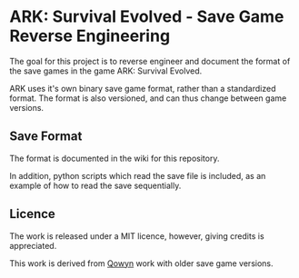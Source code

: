# ARK: Survival Evolved - Save Game Reverse Engineering

The goal for this project is to reverse engineer and document the format of the save games in the game ARK: Survival Evolved.

ARK uses it's own binary save game format, rather than a standardized format. The format is also versioned, and can thus change between game versions.

## Save Format

The format is documented in the wiki for this repository.

In addition, python scripts which read the save file is included, as an example of how to read the save sequentially.

## Licence

The work is released under a MIT licence, however, giving credits is appreciated.

This work is derived from [Qowyn](https://github.com/Qowyn/ark-savegame-toolkit) work with older save game versions.
